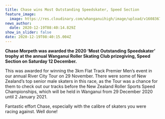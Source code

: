 ```yaml
---
title: Chase wins Most Outstanding Speedskater, Speed Section
feature_image:
  image: https://res.cloudinary.com/whanganuihigh/image/upload/v1608367264/News/Chase_Morpeth_Dec_2020.jpg
news_author:
  date: 2020-12-19T08:40:14.829Z
show_in_slider: false
date: 2020-12-19T08:40:15.004Z
---
```

**Chase Morpeth was awarded the 2020 ‘Most Outstanding Speedskater’ trophy at the annual Wanganui Roller Skating Club prizegiving, Speed Section on Saturday 12 December.**

This was awarded for winning the 3km Flat Track Premier Men’s event in our annual River City Tour on 29 November.  There were some of New Zealand’s top senior male skaters in this race, as the Tour was a chance for them to check out our tracks before the New Zealand Roller Sports Speed Championships, which will be held in Wanganui from 29 December 2020 until 2 January 2021.

Fantastic effort Chase, especially with the calibre of skaters you were racing against. Well done!

